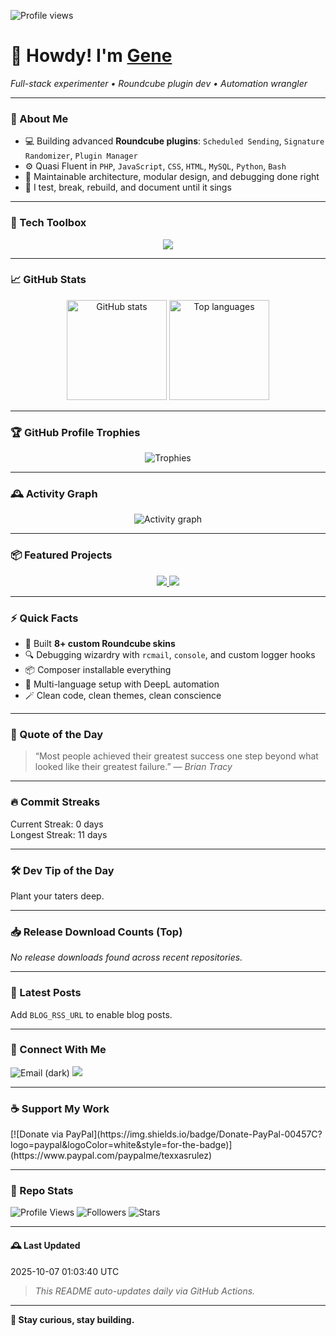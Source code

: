 <p align="left">
  <img src="https://komarev.com/ghpvc/?username=texxasrulez&label=Profile%20views&color=0e75b6&style=plastic" alt="Profile views" />
</p>

<h1>🤠 Howdy! I'm <a href="https://github.com/texxasrulez">Gene</a></h1>
<p>
  <em>Full-stack experimenter • Roundcube plugin dev • Automation wrangler</em>
</p>

---

### 🧠 About Me

- 💻 Building advanced **Roundcube plugins**: `Scheduled Sending`, `Signature Randomizer`, `Plugin Manager`
- ⚙️ Quasi Fluent in `PHP`, `JavaScript`, `CSS`, `HTML`, `MySQL`, `Python`, `Bash`
- 🧩 Maintainable architecture, modular design, and debugging done right
- 🔭 I test, break, rebuild, and document until it sings

---

### 🧰 Tech Toolbox

<p align="center">
  <picture>
	<img src="https://skillicons.dev/icons?i=php,html,css,js,python,bash,git,github,vscode,linux,mysql,sqlite,markdown" />
  </picture>
</p>

---

### 📈 GitHub Stats

<p align="center">
  <!-- Stats card -->
  <picture>
    <source media="(prefers-color-scheme: dark)" srcset="https://github-readme-stats.vercel.app/api?username=texxasrulez&show_icons=true&theme=tokyonight&count_private=true">
    <source media="(prefers-color-scheme: light)" srcset="https://github-readme-stats.vercel.app/api?username=texxasrulez&show_icons=true&theme=default&count_private=true">
    <img alt="GitHub stats" height="160" src="https://github-readme-stats.vercel.app/api?username=texxasrulez&show_icons=true&theme=default&count_private=true" />
  </picture>

  <!-- Top languages -->
  <picture>
    <source media="(prefers-color-scheme: dark)" srcset="https://github-readme-stats.vercel.app/api/top-langs/?username=texxasrulez&layout=compact&theme=tokyonight">
    <source media="(prefers-color-scheme: light)" srcset="https://github-readme-stats.vercel.app/api/top-langs/?username=texxasrulez&layout=compact&theme=default">
    <img alt="Top languages" height="160" src="https://github-readme-stats.vercel.app/api/top-langs/?username=texxasrulez&layout=compact&theme=default" />
  </picture>
</p>

---

### 🏆 GitHub Profile Trophies

<p align="center">
  <picture>
    <source media="(prefers-color-scheme: dark)" srcset="https://github-profile-trophy.vercel.app/?username=texxasrulez&theme=onedark&no-frame=true&margin-w=10&column=6">
    <source media="(prefers-color-scheme: light)" srcset="https://github-profile-trophy.vercel.app/?username=texxasrulez&theme=flat&no-frame=true&margin-w=10&column=6">
    <img alt="Trophies" src="https://github-profile-trophy.vercel.app/?username=texxasrulez&theme=flat&no-frame=true&margin-w=10&column=6" />
  </picture>
</p>

---

### 🕰️ Activity Graph

<p align="center">
  <picture>
    <source media="(prefers-color-scheme: dark)" srcset="https://github-readme-activity-graph.vercel.app/graph?username=texxasrulez&theme=react-dark&hide_border=true&area=true">
    <source media="(prefers-color-scheme: light)" srcset="https://github-readme-activity-graph.vercel.app/graph?username=texxasrulez&theme=minimal&hide_border=true&area=true">
    <img alt="Activity graph" src="https://github-readme-activity-graph.vercel.app/graph?username=texxasrulez&theme=minimal&hide_border=true&area=true" />
  </picture>
</p>

---

### 📦 Featured Projects
<!--FEATURED:START-->
<p align="center">
<a href="https://github.com/texxasrulez/change_notification">
  <img src="https://github-readme-stats.vercel.app/api/pin/?username=texxasrulez&repo=change_notification&theme=tokyonight" />
</a>
<a href="https://github.com/texxasrulez/cosmic-cliffs">
  <img src="https://github-readme-stats.vercel.app/api/pin/?username=texxasrulez&repo=cosmic-cliffs&theme=tokyonight" />
</a>
</p>
<!--FEATURED:END-->

---

### ⚡ Quick Facts

- 🎨 Built **8+ custom Roundcube skins**
- 🔍 Debugging wizardry with `rcmail`, `console`, and custom logger hooks
- 📦 Composer installable everything
- 🧭 Multi-language setup with DeepL automation
- 🪄 Clean code, clean themes, clean conscience

---

### 💬 Quote of the Day
<!--QUOTE:START-->
> “Most people achieved their greatest success one step beyond what looked like their greatest failure.”
— <em>Brian Tracy</em>
<!--QUOTE:END-->

---

### 🔥 Commit Streaks
<!--STREAKS:START-->
Current Streak: 0 days  
Longest Streak: 11 days
<!--STREAKS:END-->

---

### 🛠️ Dev Tip of the Day
<!--TIP:START-->
Plant your taters deep.
<!--TIP:END-->

---

### 📥 Release Download Counts (Top)
<!--RELEASES:START-->
_No release downloads found across recent repositories._
<!--RELEASES:END-->

---

### 📰 Latest Posts
<!--BLOG:START-->
Add `BLOG_RSS_URL` to enable blog posts.
<!--BLOG:END-->

---

### 🔗 Connect With Me

<p align="left">
  <img src="https://img.shields.io/badge/Email-%23EA4335.svg?style=for-the-badge&logo=gmail&logoColor=white&labelColor=2d333b#gh-dark-mode-only" alt="Email (dark)" />
  <a href="https://github.com/texxasrulez"><img src="https://img.shields.io/badge/GitHub-%23181717.svg?&style=for-the-badge&logo=github&logoColor=white" /></a>
</p>

---

### ☕ Support My Work

<p align="left">
[![Donate via PayPal](https://img.shields.io/badge/Donate-PayPal-00457C?logo=paypal&logoColor=white&style=for-the-badge)](https://www.paypal.com/paypalme/texxasrulez)
</p>

---

### 🧩 Repo Stats

![Profile Views](https://komarev.com/ghpvc/?username=texxasrulez&color=blueviolet)
![Followers](https://img.shields.io/github/followers/texxasrulez?style=social)
![Stars](https://img.shields.io/github/stars/texxasrulez?style=social)

---

#### 🕰️ Last Updated
<!--DATE:START-->
2025-10-07 01:03:40 UTC
<!--DATE:END-->

> _This README auto-updates daily via GitHub Actions._

---

**🚀 Stay curious, stay building.**

